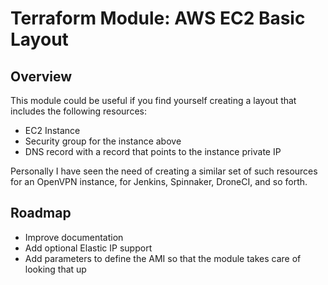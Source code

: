 # Terraform Module: AWS EC2 Basic Layout

## Overview
This module could be useful if you find yourself creating a layout that includes the following resources:
* EC2 Instance
* Security group for the instance above
* DNS record with a record that points to the instance private IP

Personally I have seen the need of creating a similar set of such resources for an OpenVPN instance, for Jenkins, Spinnaker, DroneCI, and so forth.

## Roadmap
* Improve documentation
* Add optional Elastic IP support
* Add parameters to define the AMI so that the module takes care of looking that up
